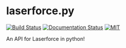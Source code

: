 # laserforce.py
[![Build Status](https://travis-ci.org/SpookyBear0/laserforce.py.svg?branch=master)](https://travis-ci.org/SpookyBear0/laserforce.py)
[![Documentation Status](https://readthedocs.org/projects/laserforcepy/badge/?version=latest)](https://laserforcepy.readthedocs.io/en/latest/?badge=latest)
[![MIT](https://img.shields.io/pypi/l/gd.py.svg)](https://opensource.org/licenses/MIT)

An API for Laserforce in python!
